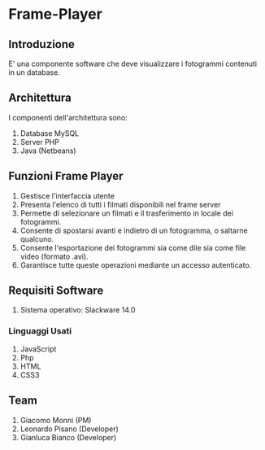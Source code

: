 # Frame-Player

## Introduzione

E' una componente software che deve visualizzare i fotogrammi contenuti in un database.

## Architettura

I componenti dell'architettura sono:

1. Database MySQL
2. Server PHP
3. Java (Netbeans)


## Funzioni Frame Player
1. Gestisce l'interfaccia utente
2. Presenta l'elenco di tutti i filmati disponibili nel frame server
3. Permette di selezionare un filmati e il trasferimento in locale dei fotogrammi.
4. Consente di spostarsi avanti e indietro di un fotogramma, o saltarne qualcuno.
5. Consente l'esportazione dei fotogrammi sia come dile sia come file video (formato .avi).
6. Garantisce tutte queste operazioni mediante un accesso autenticato.

## Requisiti Software
1. Sistema operativo: Slackware 14.0
### Linguaggi Usati
1. JavaScript
2. Php
3. HTML
4. CSS3


## Team
1. Giacomo Monni (PM)
2. Leonardo Pisano (Developer)
3. Gianluca Bianco (Developer)

